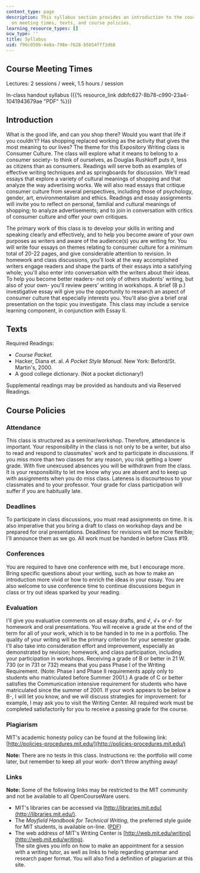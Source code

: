 ```yaml
---
content_type: page
description: This syllabus section provides an introduction to the course and information
  on meeting times, texts, and course policies.
learning_resource_types: []
ocw_type: ''
title: Syllabus
uid: f96c050b-4e8a-798e-7628-b5b54fff2d68
---
```


Course Meeting Times
--------------------

Lectures: 2 sessions / week, 1.5 hours / session

In-class handout syllabus ({{% resource_link ddbfc627-8b78-c990-23a4-1041943679ae "PDF" %}})

Introduction
------------

What is the good life, and can you shop there? Would you want that life if you couldn't? Has shopping replaced working as the activity that gives the most meaning to our lives? The theme for this Expository Writing class is Consumer Culture. The class will explore what it means to belong to a consumer society- to think of ourselves, as Douglas Rushkoff puts it, less as citizens than as consumers. Readings will serve both as examples of effective writing techniques and as springboards for discussion. We'll read essays that explore a variety of cultural meanings of shopping and that analyze the way advertising works. We will also read essays that critique consumer culture from several perspectives, including those of psychology, gender, art, environmentalism and ethics. Readings and essay assignments will invite you to reflect on personal, familial and cultural meanings of shopping; to analyze advertisements; and to join in conversation with critics of consumer culture and offer your own critiques.

The primary work of this class is to develop your skills in writing and speaking clearly and effectively, and to help you become aware of your own purposes as writers and aware of the audience(s) you are writing for. You will write four essays on themes relating to consumer culture for a minimum total of 20-22 pages, and give considerable attention to revision. In homework and class discussions, you'll look at the way accomplished writers engage readers and shape the parts of their essays into a satisfying whole; you'll also enter into conversation with the writers about their ideas. To help you become better readers- not only of others students' writing, but also of your own- you'll review peers' writing in workshops. A brief (8 p.) investigative essay will give you the opportunity to research an aspect of consumer culture that especially interests you. You'll also give a brief oral presentation on the topic you investigate. This class may include a service learning component, in conjunction with Essay II.

Texts
-----

Required Readings:

*   _Course Packet._
*   Hacker, Diana et. al. _A Pocket Style Manual._ New York: Beford/St. Martin's, 2000.
*   A good college dictionary. (Not a pocket dictionary!)

Supplemental readings may be provided as handouts and via Reserved Readings.

Course Policies
---------------

### Attendance

This class is structured as a seminar/workshop. Therefore, attendance is important. Your responsibility in the class is not only to be a writer, but also to read and respond to classmates' work and to participate in discussions. If you miss more than two classes for any reason, you risk getting a lower grade. With five unexcused absences you will be withdrawn from the class. It is your responsibility to let me know why you are absent and to keep up with assignments when you do miss class. Lateness is discourteous to your classmates and to your professor. Your grade for class participation will suffer if you are habitually late.

### Deadlines

To participate in class discussions, you must read assignments on time. It is also imperative that you bring a draft to class on workshop days and be prepared for oral presentations. Deadlines for revisions will be more flexible; I'll announce them as we go. All work must be handed in before Class #19.

### Conferences

You are required to have one conference with me, but I encourage more. Bring specific questions about your writing, such as how to make an introduction more vivid or how to enrich the ideas in your essay. You are also welcome to use conference time to continue discussions begun in class or try out ideas sparked by your reading.

### Evaluation

I'll give you evaluative comments on all essay drafts, and √, √+ or √- for homework and oral presentations. You will receive a grade at the end of the term for all of your work, which is to be handed in to me in a portfolio. The quality of your writing will be the primary criterion for your semester grade. I'll also take into consideration effort and improvement, especially as demonstrated by revision; homework, and class participation, including your participation in workshops. Receiving a grade of B or better in 21 W. 730 (or in 731 or 732) means that you pass Phase I of the Writing Requirement. (Note: Phase I and Phase II requirements apply only to students who matriculated before Summer 2001.) A grade of C or better satisfies the Communication intensive requirement for students who have matriculated since the summer of 2001. If your work appears to be below a B-, I will let you know, and we will discuss strategies for improvement: for example, I may ask you to visit the Writing Center. All required work must be completed satisfactorily for you to receive a passing grade for the course.

### Plagiarism

MIT's academic honesty policy can be found at the following link:  
[http://policies-procedures.mit.edu/](http://policies-procedures.mit.edu/)

**Note:** There are no tests in this class. Instructions re: the portfolio will come later, but remember to keep all your work- don't throw anything away!

### Links

**Note:** Some of the following links may be restricted to the MIT community and not be available to all OpenCourseWare users.

*   MIT's libraries can be accessed via [http://libraries.mit.edu](http://libraries.mit.edu/).
*   The _Mayfield Handbook for Technical Writing_, the preferred style guide for MIT students, is available on-line. ([PDF](https://www.idc-online.com/technical_references/pdfs/information_technology/The_Mayfield_Handbook_of_Technical_and_Scientific_Writing.pdf))
*   The web address of MIT's Writing Center is [http://web.mit.edu/writing](http://web.mit.edu/writing).  
    The site gives you info on how to make an appointment for a session with a writing tutor, as well as links to help regarding grammar and research paper format. You will also find a definition of plagiarism at this site.